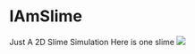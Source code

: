 # IAmSlime
Just A 2D Slime Simulation
Here is one slime
![](https://github.com/LesageAdrien/IAmSlime/Un_Slime.gif)

